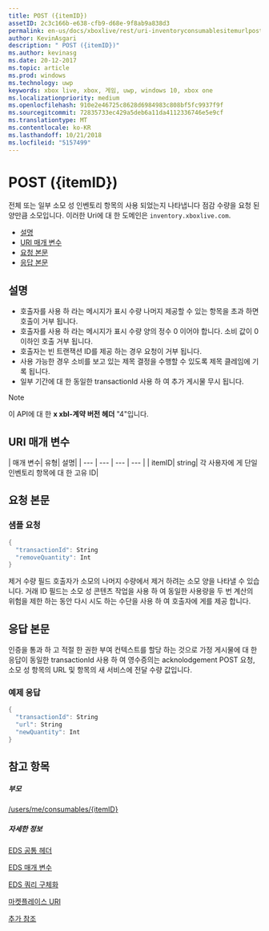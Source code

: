 ```yaml
---
title: POST ({itemID})
assetID: 2c3c166b-e638-cfb9-d68e-9f8ab9a838d3
permalink: en-us/docs/xboxlive/rest/uri-inventoryconsumablesitemurlpost.html
author: KevinAsgari
description: " POST ({itemID})"
ms.author: kevinasg
ms.date: 20-12-2017
ms.topic: article
ms.prod: windows
ms.technology: uwp
keywords: xbox live, xbox, 게임, uwp, windows 10, xbox one
ms.localizationpriority: medium
ms.openlocfilehash: 910e2e46725c8628d6984983c808bf5fc9937f9f
ms.sourcegitcommit: 72835733ec429a5deb6a11da4112336746e5e9cf
ms.translationtype: MT
ms.contentlocale: ko-KR
ms.lasthandoff: 10/21/2018
ms.locfileid: "5157499"
---
```

# <a name="post-itemid"></a>POST ({itemID})
전체 또는 일부 소모 성 인벤토리 항목의 사용 되었는지 나타냅니다 점감 수량을 요청 된 양만큼 소모입니다.
이러한 Uri에 대 한 도메인은 `inventory.xboxlive.com`.

  * [설명](#ID4EX)
  * [URI 매개 변수](#ID4EQB)
  * [요청 본문](#ID4E2B)
  * [응답 본문](#ID4ENC)

<a id="ID4EX"></a>


## <a name="remarks"></a>설명

   * 호출자를 사용 하 라는 메시지가 표시 수량 나머지 제공할 수 있는 항목을 초과 하면 호출이 거부 됩니다.
   * 호출자를 사용 하 라는 메시지가 표시 수량 양의 정수 0 이어야 합니다. 소비 값이 0 이하인 호출 거부 됩니다.
   * 호출자는 빈 트랜잭션 ID를 제공 하는 경우 요청이 거부 됩니다.
   * 사용 가능한 경우 소비를 보고 있는 제목 결정을 수행할 수 있도록 제목 클레임에 기록 됩니다.
   * 일부 기간에 대 한 동일한 transactionId 사용 하 여 추가 게시물 무시 됩니다.


> [!NOTE]
> 이 API에 대 한 <b>x xbl-계약 버전 헤더</b> "4"입니다.


<a id="ID4EQB"></a>


## <a name="uri-parameters"></a>URI 매개 변수

| 매개 변수| 유형| 설명|
| --- | --- | --- | --- |
| itemID| string| 각 사용자에 게 단일 인벤토리 항목에 대 한 고유 ID|

<a id="ID4E2B"></a>


## <a name="request-body"></a>요청 본문

<a id="ID4EBC"></a>


### <a name="sample-request"></a>샘플 요청


```cpp
{
  "transactionId": String
  "removeQuantity": Int
}

```


제거 수량 필드 호출자가 소모의 나머지 수량에서 제거 하려는 소모 양을 나타낼 수 있습니다. 거래 ID 필드는 소모 성 콘텐츠 작업을 사용 하 여 동일한 사용량을 두 번 계산의 위험을 제한 하는 동안 다시 시도 하는 수단을 사용 하 여 호출자에 게를 제공 합니다.

<a id="ID4ENC"></a>


## <a name="response-body"></a>응답 본문

인증을 통과 하 고 적절 한 권한 부여 컨텍스트를 할당 하는 것으로 가정 게시물에 대 한 응답이 동일한 transactionId 사용 하 여 영수증의는 acknolodgement POST 요청, 소모 성 항목의 URL 및 항목의 새 서비스에 전달 수량 값입니다.

<a id="ID4EVC"></a>


### <a name="sample-response"></a>예제 응답


```cpp
{
  "transactionId": String
  "url": String
  "newQuantity": Int
}

```


<a id="ID4E6C"></a>


## <a name="see-also"></a>참고 항목

<a id="ID4EBD"></a>


##### <a name="parent"></a>부모

[/users/me/consumables/{itemID}](uri-inventoryconsumablesitemurl.md)


<a id="ID4ELD"></a>


##### <a name="further-information"></a>자세한 정보

[EDS 공통 헤더](../../additional/edscommonheaders.md)

 [EDS 매개 변수](../../additional/edsparameters.md)

 [EDS 쿼리 구체화](../../additional/edsqueryrefiners.md)

 [마켓플레이스 URI](atoc-reference-marketplace.md)

 [추가 참조](../../additional/atoc-xboxlivews-reference-additional.md)
